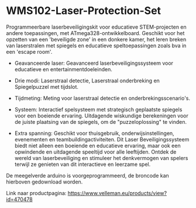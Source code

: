 # WMS102-Laser-Protection-Set

Programmeerbare laserbeveiligingskit voor educatieve STEM-projecten en andere toepassingen, met ATmega328-ontwikkelboard. Geschikt voor het opzetten van een 'beveiligde zone' in een donkere kamer, het leren breken van laserstralen met spiegels en educatieve speltoepassingen zoals bva in een 'escape room'.

+ Geavanceerde laser: Geavanceerd laserbeveiligingssysteem voor educatieve en entertainmentdoeleinden.
+ Drie modi: Laserstraal detectie, Laserstraal onderbreking en Spiegelpuzzel met tijdslot.
+ Tijdmeting: Meting voor laserstraal detectie en onderbrekingsscenario's.
+ Systeem:
Interactief spelsysteem met strategisch geplaatste spiegels voor een boeiende ervaring.
Uitdagende wiskundige berekeningen voor de juiste plaatsing van de spiegels, om de "puzzeloplossing" te vinden.

+ Extra spanning:
Geschikt voor thuisgebruik, onderwijsinstellingen, evenementen en teambuildingactiviteiten.
Dit Laser Beveiligingssysteem biedt niet alleen een boeiende en educatieve ervaring, maar ook een opwindende en uitdagende speeltijd voor alle leeftijden. Ontdek de wereld van laserbeveiliging en stimuleer het denkvermogen van spelers terwijl ze genieten van dit interactieve en leerzame spel.

De meegelverde arduino is voorgeprogrammeerd, de broncode kan hierboven gedownload worden.

Link naar productpagina: https://www.velleman.eu/products/view?id=470478
